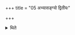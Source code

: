 +++
title = "05 अभ्यासङ्ग्यो द्वितीयः"

+++

<details><summary>थिते</summary>

5. The second five-day-sacrifice is called Abhyāsaṅgya.  

[^1]: For this sacrifice see TMB XXI.13.1ff; JB II.291-293.
</details>
